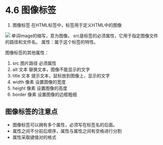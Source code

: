 # 4.6 图像标签
1. 图像标签
在HTML标签中，<img>标签用于定义HTML中的图像
<img src="图像URL"/>
单词image的缩写，意为图像。
src是<img>标签的必须属性，它用于指定图像文件的路径和文件名。
属性：属于这个标签的特性。

图像标签的其他属性：
1. src   图片路径    必须属性
2. alt   文本        替换文本，图像不能显示的文字
3. title  文本       提示文本，鼠标放到图像上，显示的文字
4. width   像素      设置图像的宽度
5. height  像素      设置图像的高度
6. border  像素      设置图像的边框粗细

## 图像标签的注意点
- 图像标签可以拥有多个属性，必须写在标签名的后面。
- 属性之间不分前后顺序，属性与属性之间有空格进行分割
- 属性采取键值对的格式

